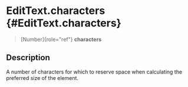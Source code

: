 EditText.characters {#EditText.characters}
===================

> [Number]{role="ref"} **characters**

Description
-----------

A number of characters for which to reserve space when calculating the
preferred size of the element.
